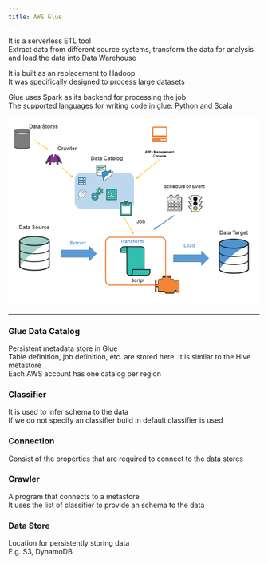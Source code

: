 ```yaml
---
title: AWS Glue
---
```


It is a serverless ETL tool  
Extract data from different source systems, transform the data for analysis and load the data into Data Warehouse

It is built as an replacement to Hadoop  
It was specifically designed to process large datasets

Glue uses Spark as its backend for processing the job  
The supported languages for writing code in glue: Python and Scala

![AWS Glue|450](../images/aws_glue.png)

---

### Glue Data Catalog
Persistent metadata store in Glue  
Table definition, job definition, etc. are stored here. It is similar to the Hive metastore  
Each AWS account has one catalog per region

### Classifier
It is used to infer schema to the data  
If we do not specify an classifier build in default classifier is used

### Connection
Consist of the properties that are required to connect to the data stores

### Crawler
A program that connects to a metastore  
It uses the list of classifier to provide an schema to the data

### Data Store
Location for persistently storing data  
E.g. S3, DynamoDB
